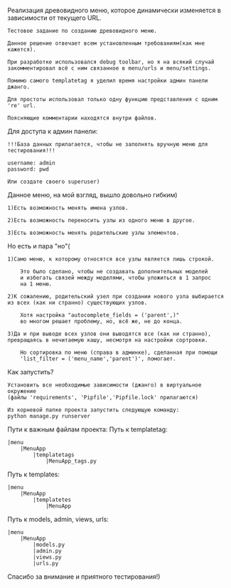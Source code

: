 Реализация древовидного меню, которое динамически изменяется в зависимости от текущего URL.

    Тестовое задание по созданию древовидного меню.

    Данное решение отвечает всем установленным требованиям(как мне кажется).

    При разработке использовался debug toolbar, но я на всякий случай
    закомментировал всё с ним связанное в menu/urls и menu/settings.

    Помимо самого templatetag я уделил время настройки админ панели джанго.

    Для простоты использовал только одну функцию представления с одним 're' url.

    Поясняющие комментарии находятся внутри файлов.

Для доступа к админ панели:
    
    !!!База данных прилагается, чтобы не заполнять вручную меню для тестирования!!!
    
    username: admin
    password: pwd

    Или создате своего superuser)

Данное меню, на мой взгляд, вышло довольно гибким)

    1)Есть возможность менять имена узлов.

    2)Есть возможность переносить узлы из одного меню в другое.

    3)Есть возможность менять родительские узлы элементов.

Но есть и пара "но"(

    1)Само меню, к которому относятся все узлы является лишь строкой.

        Это было сделано, чтобы не создавать дополнительных моделей 
        и избегать связей между моделями, чтобы уложиться в 1 запрос
        на 1 меню.

    2)К сожалению, родительский узел при создании нового узла выбирается 
    из всех (как ни странно) существующих узлов. 

        Хотя настройка "autocomplete_fields = ('parent',)"
        во многом решает проблему, но, всё же, не до конца.

    3)Да и при выводе всех узлов они выводятся все (как ни странно), 
    превращаясь в нечитаемую кашу, несмотря на настройки сортровки.

        Но сортировка по меню (справа в админке), сделанная при помощи
        'list_filter = ('menu_name','parent')', помогает.


Как запустить?

    Установить все необходимые зависимости (джанго) в виртуальное окружение
    (файлы 'requirements', 'Pipfile','Pipfile.lock' прилагаются)

    Из корневой папке проекта запустить следующую команду:
    python manage.py runserver


Пути к важным файлам проекта:
Путь к templatetag:

    |menu
        |MenuApp
            |templatetags
                |MenuApp_tags.py

Путь к templates:

    |menu
        |MenuApp
            |templatetes
                |MenuApp

Путь к models, admin, views, urls:

    |menu
        |MenuApp
            |models.py
            |admin.py
            |views.py
            |urls.py

Спасибо за внимание и приятного тестирования!)
